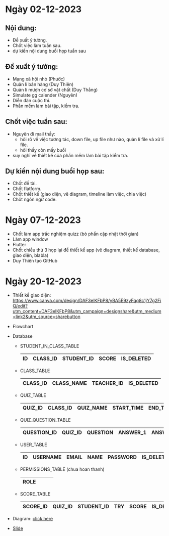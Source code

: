 # Ngày 02-12-2023

## Nội dung:

- Đề xuất ý tưởng.
- Chốt việc làm tuần sau.
- dự kiến nội dung buổi họp tuần sau

## Đề xuất ý tưởng:

- Mạng xã hội nhỏ (Phước)
- Quản lí bán hàng (Duy Thiên)
- Quản lí mượn cơ sở vật chất (Duy Thắng)
- Simulate gg calender (Nguyên)
- Diễn đàn cuộc thi.
- Phần mềm làm bài tập, kiểm tra.

## Chốt việc tuần sau:

- Nguyên đi mail thầy:
    - hỏi rõ về việc tương tác, down file, up file như nào, quản lí file và xử lí file.
    - hỏi thầy còn mấy buổi
- suy nghĩ về thiết kế của phần mềm làm bài tập kiểm tra.

## Dự kiến nội dung buổi họp sau:

- Chốt đề tài.
- Chốt flatform.
- Chốt thiết kế (giao diện, vẽ diagram, timeline làm việc, chia việc)
- Chốt ngôn ngữ code.

# Ngày 07-12-2023

- Chốt làm app trắc nghiệm quizz (bỏ phần cập nhật thời gian)
- Làm app window
- Flutter
- Chốt chiều thứ 3 họp lại để thiết kế app (vẽ diagram, thiết kế database, giao diện, blabla)
- Duy Thiên tạo GitHub

# Ngày 20-12-2023

- Thiết kế giao diện: https://www.canva.com/design/DAF3elKFbP8/yBA5E9zyFqq8c1jY7g2FiQ/edit?utm_content=DAF3elKFbP8&utm_campaign=designshare&utm_medium=link2&utm_source=sharebutton
- Flowchart
- Database
    - STUDENT_IN_CLASS_TABLE
        
        
        | ID | CLASS_ID | STUDENT_ID | SCORE | IS_DELETED |
        | --- | --- | --- | --- | --- |
    - CLASS_TABLE
        
        
        | CLASS_ID | CLASS_NAME | TEACHER_ID | IS_DELETED |
        | --- | --- | --- | --- |
    - QUIZ_TABLE
        
        
        | QUIZ_ID | CLASS_ID | QUIZ_NAME | START_TIME | END_TIME | LENGTH | WEIGHT | IS_DELETED |
        | --- | --- | --- | --- | --- | --- | --- | --- |
    - QUIZ_QUESTION_TABLE
        
        
        | QUESTION_ID | QUIZ_ID | QUESTION | ANSWER_1 | ANSWER_2 | ANSWER_3 | ANSWER_4 | CORRECT_ANSWER | IS_DELETED |
        | --- | --- | --- | --- | --- | --- | --- | --- | --- |
    - USER_TABLE
        
        
        | ID | USERNAME | EMAIL | NAME | PASSWORD | IS_DELETED | ROLE |
        | --- | --- | --- | --- | --- | --- | --- |
    - PERMISSIONS_TABLE (chua hoan thanh)
        
        
        | ROLE |  |  |  |
        | --- | --- | --- | --- |
    - SCORE_TABLE
        
        
        | SCORE_ID | QUIZ_ID | STUDENT_ID | TRY | SCORE | IS_DELETED |
        | --- | --- | --- | --- | --- | --- |

- Diagram: [click here](https://app.diagrams.net/?fbclid=IwAR1__82EQtcC_tp1GHFlCW6RWqUxmZ4HiMoM5QVG0g_zWusMboViByCH2Yo#Hduythien2212%2FMiniProject_SE104%2Fmain%2FUntitled%20Diagram.drawio)
- [Slide](https://www.canva.com/design/DAF3x4Mfkew/bDBT3Vo74yZKO5kxbC1n_w/edit?utm_content=DAF3x4Mfkew&utm_campaign=designshare&utm_medium=link2&utm_source=sharebutton)
